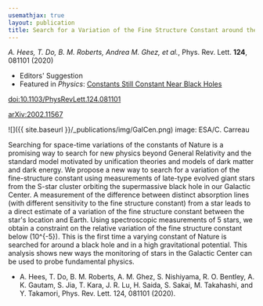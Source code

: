 ```yaml
---
usemathjax: true
layout: publication
title: Search for a Variation of the Fine Structure Constant around the Supermassive Black Hole in Our Galactic Center
---
```


_A. Hees, T. Do, B. M. Roberts, Andrea M. Ghez, et al._, Phys. Rev. Lett. **124**, 081101 (2020)

 * Editors' Suggestion
 * Featured in _Physics_: [Constants Still Constant Near Black Holes](https://physics.aps.org/articles/v13/s28)

[doi:10.1103/PhysRevLett.124.081101](http://dx.doi.org/10.1103/PhysRevLett.124.081101)

[arXiv:2002.11567](http://arxiv.org/abs/2002.11567)


![]({{ site.baseurl }}/_publications/img/GalCen.png)
image: ESA/C. Carreau

Searching for space-time variations of the constants of Nature is a promising way to search for new physics beyond General Relativity and the standard model motivated by unification theories and models of dark matter and dark energy. We propose a new way to search for a variation of the fine-structure constant using measurements of late-type evolved giant stars from the S-star cluster orbiting the supermassive black hole in our Galactic Center. A measurement of the difference between distinct absorption lines (with different sensitivity to the fine structure constant) from a star leads to a direct estimate of a variation of the fine structure constant between the star's location and Earth. Using spectroscopic measurements of 5 stars, we obtain a constraint on the relative variation of the fine structure constant below \(10^{-5}\). This is the first time a varying constant of Nature is searched for around a black hole and in a high gravitational potential. This analysis shows new ways the monitoring of stars in the Galactic Center can be used to probe fundamental physics.


 * A. Hees, T. Do, B. M. Roberts, A. M. Ghez, S. Nishiyama, R. O. Bentley, A. K. Gautam, S. Jia, T. Kara, J. R. Lu, H. Saida, S. Sakai, M. Takahashi, and Y. Takamori, Phys. Rev. Lett. 124, 081101 (2020).
